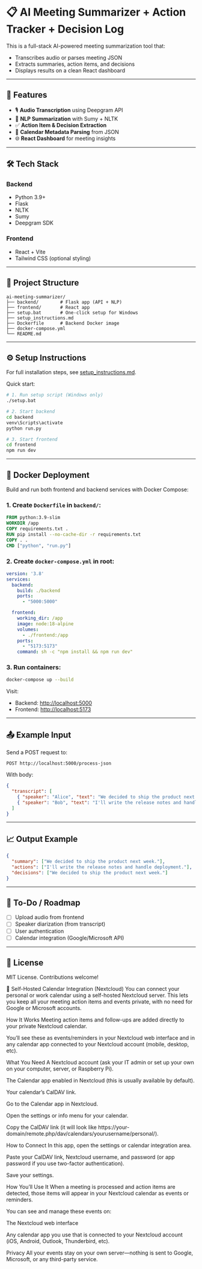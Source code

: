 # 📋 AI Meeting Summarizer + Action Tracker + Decision Log

This is a full-stack AI-powered meeting summarization tool that:

* Transcribes audio or parses meeting JSON
* Extracts summaries, action items, and decisions
* Displays results on a clean React dashboard

---

## 🚀 Features

* 🎙️ **Audio Transcription** using Deepgram API
* 🧠 **NLP Summarization** with Sumy + NLTK
* ✅ **Action Item & Decision Extraction**
* 📅 **Calendar Metadata Parsing** from JSON
* 🌐 **React Dashboard** for meeting insights

---

## 🛠️ Tech Stack

### Backend

* Python 3.9+
* Flask
* NLTK
* Sumy
* Deepgram SDK

### Frontend

* React + Vite
* Tailwind CSS (optional styling)

---

## 📁 Project Structure

```
ai-meeting-summarizer/
├── backend/        # Flask app (API + NLP)
├── frontend/       # React app
├── setup.bat       # One-click setup for Windows
├── setup_instructions.md
├── Dockerfile      # Backend Docker image
├── docker-compose.yml
└── README.md
```

---

## ⚙️ Setup Instructions

For full installation steps, see [setup\_instructions.md](./setup_instructions.md).

Quick start:

```bash
# 1. Run setup script (Windows only)
./setup.bat

# 2. Start backend
cd backend
venv\Scripts\activate
python run.py

# 3. Start frontend
cd frontend
npm run dev
```

---

## 🐳 Docker Deployment

Build and run both frontend and backend services with Docker Compose:

### 1. Create `Dockerfile` in `backend/`:

```Dockerfile
FROM python:3.9-slim
WORKDIR /app
COPY requirements.txt .
RUN pip install --no-cache-dir -r requirements.txt
COPY . .
CMD ["python", "run.py"]
```

### 2. Create `docker-compose.yml` in root:

```yaml
version: '3.8'
services:
  backend:
    build: ./backend
    ports:
      - "5000:5000"

  frontend:
    working_dir: /app
    image: node:18-alpine
    volumes:
      - ./frontend:/app
    ports:
      - "5173:5173"
    command: sh -c "npm install && npm run dev"
```

### 3. Run containers:

```bash
docker-compose up --build
```

Visit:

* Backend: [http://localhost:5000](http://localhost:5000)
* Frontend: [http://localhost:5173](http://localhost:5173)

---

## 📤 Example Input

Send a POST request to:

```
POST http://localhost:5000/process-json
```

With body:

```json
{
  "transcript": [
    { "speaker": "Alice", "text": "We decided to ship the product next week." },
    { "speaker": "Bob", "text": "I'll write the release notes and handle deployment." }
  ]
}
```

---

## 📈 Output Example

```json
{
  "summary": ["We decided to ship the product next week."],
  "actions": ["I'll write the release notes and handle deployment."],
  "decisions": ["We decided to ship the product next week."]
}
```

---

## 📌 To-Do / Roadmap

* [ ] Upload audio from frontend
* [ ] Speaker diarization (from transcript)
* [ ] User authentication
* [ ] Calendar integration (Google/Microsoft API)

---

## 📝 License

MIT License. Contributions welcome!

📅 Self-Hosted Calendar Integration (Nextcloud)
You can connect your personal or work calendar using a self-hosted Nextcloud server. This lets you keep all your meeting action items and events private, with no need for Google or Microsoft accounts.

How It Works
Meeting action items and follow-ups are added directly to your private Nextcloud calendar.

You’ll see these as events/reminders in your Nextcloud web interface and in any calendar app connected to your Nextcloud account (mobile, desktop, etc).

What You Need
A Nextcloud account (ask your IT admin or set up your own on your computer, server, or Raspberry Pi).

The Calendar app enabled in Nextcloud (this is usually available by default).

Your calendar’s CalDAV link.

Go to the Calendar app in Nextcloud.

Open the settings or info menu for your calendar.

Copy the CalDAV link (it will look like https://your-domain/remote.php/dav/calendars/yourusername/personal/).

How to Connect
In this app, open the settings or calendar integration area.

Paste your CalDAV link, Nextcloud username, and password (or app password if you use two-factor authentication).

Save your settings.

How You’ll Use It
When a meeting is processed and action items are detected, those items will appear in your Nextcloud calendar as events or reminders.

You can see and manage these events on:

The Nextcloud web interface

Any calendar app you use that is connected to your Nextcloud account (iOS, Android, Outlook, Thunderbird, etc).

Privacy
All your events stay on your own server—nothing is sent to Google, Microsoft, or any third-party service.

